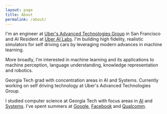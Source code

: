 ```yaml
---
layout: page
title: About
permalink: /about/
---
```


I'm an engineer at [Uber's Advanced Technologies Group][atg] in San Francisco and AI Resident at [Uber AI Labs][uber-ai]. I'm building high fidelity, realistic simulators for self driving cars by leveraging modern advances in machine learning.

More broadly, I'm interested in machine learning and its applications to machine perception, language understanding, knowledge representation and robotics.

Georgia Tech grad with concentration areas in AI and Systems. Currently working on self driving technology at Uber's Advanced Technologies Group.

I studied computer science at Georgia Tech with focus areas in [AI][ai-gatech] and [Systems][systems-gatech]. I've spent summers at [Google][google], [Facebook][facebook] and [Qualcomm][qualcomm].

[google]: https://www.google.com
[facebook]: https://www.facebook.com
[qualcomm]: https://www.qualcomm.com/news/onq/2013/10/10/introducing-qualcomm-zeroth-processors-brain-inspired-computing
[ai-gatech]: http://www.cc.gatech.edu/intelligence
[systems-gatech]: http://www.cc.gatech.edu/systems-architecture
[atg]: uberatc.com
[uber-ai]: uber.ai